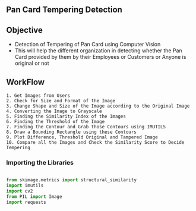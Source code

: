 ## Pan Card Tempering Detection

## Objective

- Detection of Tempering of Pan Card using Computer Vision
- This will help the different organization in detecting whether the Pan Card provided by them by their Employees or Customers or Anyone is original or not

## WorkFlow

```
1. Get Images from Users
2. Check for Size and Format of the Image
3. Change Shape and Size of the Image according to the Original Image
4. Converting the Image to Grayscale
5. Finding the Similarity Index of the Images
6. Finding the Threshold of the Image
7. Finding the Contour and Grab those Contours using IMUTILS
8. Draw a Bounding Rectangle using these Contours
9. Plot Difference, Threshold Original and Tampered Image
10. Compare all the Images and Check the Similarity Score to Decide Tempering

```

### Importing the Libraries

```Python

from skimage.metrics import structural_similarity
import imutils
import cv2
from PIL import Image
import requests
